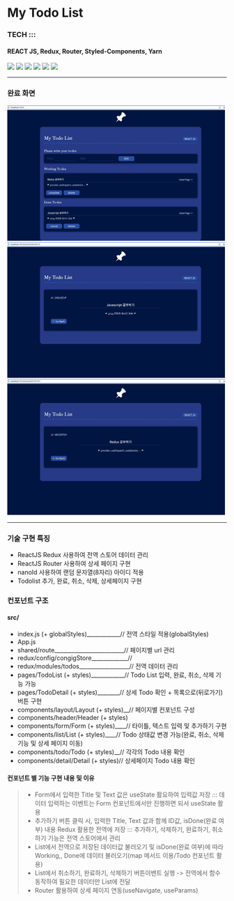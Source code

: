 # My Todo List

### TECH :::
#### REACT JS, Redux, Router, Styled-Components, Yarn
<p>
  <img src="https://img.shields.io/badge/React-61DAFB?style=for-the-badge&logo=React&logoColor=black">
  <img src="https://img.shields.io/badge/Create React App-09D3AC?style=for-the-badge&logo=Create React App&logoColor=white">
  <img src="https://img.shields.io/badge/Redux-764ABC?style=for-the-badge&logo=Redux&logoColor=white">
  <img src="https://img.shields.io/badge/React Router-CA4245?style=for-the-badge&logo=React Router&logoColor=white">
  <img src="https://img.shields.io/badge/Yarn-2C8EBB?style=for-the-badge&logo=Yarn&logoColor=white">
  <img src="https://img.shields.io/badge/styled-components-DB7093?style=for-the-badge&logo=styled-components&logoColor=white">
</p>

-----

### 완료 화면
<img src="https://github.com/YooJinRa/reactjs-my-todo-list/blob/main/image_main.png" alt="완료 페이지" width="500">
<img src="https://github.com/YooJinRa/reactjs-my-todo-list/blob/main/image_detail_1.png" alt="완료 페이지" width="500">
<img src="https://github.com/YooJinRa/reactjs-my-todo-list/blob/main/image_detail_2.png" alt="완료 페이지" width="500">

-----

### 기술 구현 특징
- ReactJS Redux 사용하여 전역 스토어 데이터 관리
- ReactJS Router 사용하여 상세 페이지 구현
- nanoId 사용하여 랜덤 문자열(8자리) 아이디 적용
- Todolist 추가, 완료, 취소, 삭제, 상세페이지 구현

### 컨포넌트 구조
#### src/
- index.js (+ globalStyles)____________// 전역 스타일 적용(globalStyles)
- App.js
- shared/route_________________________// 페이지별 url 관리
- redux/config/congigStore_____________//
- redux/modules/todos__________________// 전역 데이터 관리
- pages/TodoList (+ styles)____________// Todo List 입력, 완료, 취소, 삭제 기능 가능
- pages/TodoDetail (+ styles)________// 상세 Todo 확인 + 목록으로(뒤로가기) 버튼 구현
- components/layout/Layout (+ styles)__// 페이지별 컨포넌트 구성
- components/header/Header (+ styles)
- components/form/Form (+ styles)____// 타이틀, 텍스트 입력 및 추가하기 구현
- components/list/List (+ styles)____// Todo 상태값 변경 가능(완료, 취소, 삭제 기능 및 상세 페이지 이동)
- components/todo/Todo (+ styles)__// 각각의 Todo 내용 확인
- components/detail/Detail (+ styles)// 상세페이지 Todo 내용 확인

#### 컨포넌트 별 기능 구현 내용 및 이유
> - Form에서 입력한 Title 및 Text 값은 useState 활요하여 입력값 저장 ::: 데이터 입력하는 이벤트는 Form 컨포넌트에서만 진행하면 되서 useState 활용
> - 추가하기 버튼 클릭 시, 입력한 Title, Text 값과 함께 ID값, isDone(완료 여부) 내용 Redux 활용한 전역에 저장 ::: 추가하기, 삭제하기, 완료하기, 취소하기 기능은 전역 스토어에서 관리
> - List에서 전역으로 저장된 데이터값 불러오기 및 isDone(완료 여부)에 따라 Working,, Done에 데이터 불러오기(map 메서드 이용/Todo 컨포넌트 활용)
> - List에서 취소하기, 완료하기, 삭제하기 버튼이벤트 실행 -> 전역에서 함수 동작하여 필요한 데이터만 List에 전달
> - Router 활용하여 상세 페이지 연동(useNavigate, useParams)





